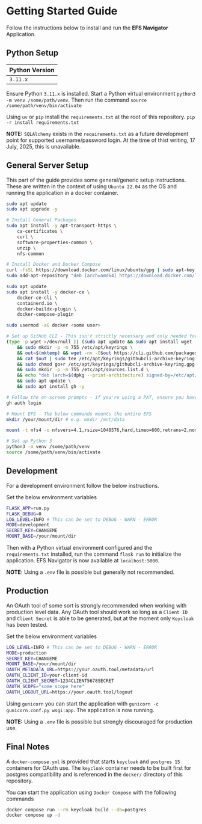 # Getting Started Guide
Follow the instructions below to install and run the **EFS Navigator** Application.

## Python Setup
| Python Version |
| ---- |
| `3.11.x` |

Ensure Python `3.11.x` is installed. Start a Python virtual environment `python3 -m venv /some/path/venv`. Then run the command `source /some/path/venv/bin/activate`

Using `uv` or `pip` install the `requirements.txt` at the root of this repository. `pip -r install requirements.txt`

**NOTE:** `SQLAlchemy` exists in the `requirements.txt` as a future development point for supported username/password login. At the time of thist writing, 17 July, 2025, this is unavailable.

## General Server Setup
This part of the guide provides some general/generic setup instructions. These are written in the context of using `Ubuntu 22.04` as the OS and running the application in a docker container.

```sh
sudo apt update
sudo apt upgrade -y

# Install General Packages
sudo apt install -y apt-transport-https \
    ca-certificates \
    curl \
    software-properties-common \
    unzip \
    nfs-common

# Install Docker and Docker Compose
curl -fsSL https://download.docker.com/linux/ubuntu/gpg | sudo apt-key add -
sudo add-apt-repository "deb [arch=amd64] https://download.docker.com/linux/ubuntu $(lsb_release -cs) stable"

sudo apt update
sudo apt install -y docker-ce \
    docker-ce-cli \
    containerd.io \
    docker-buildx-plugin \
    docker-compose-plugin

sudo usermod -aG docker <some user>

# Set up GitHub CLI - This isn't strictly necessary and only needed for easy-ish access to GitHub
(type -p wget >/dev/null || (sudo apt update && sudo apt install wget -y)) \
	&& sudo mkdir -p -m 755 /etc/apt/keyrings \
	&& out=$(mktemp) && wget -nv -O$out https://cli.github.com/packages/githubcli-archive-keyring.gpg \
	&& cat $out | sudo tee /etc/apt/keyrings/githubcli-archive-keyring.gpg > /dev/null \
	&& sudo chmod go+r /etc/apt/keyrings/githubcli-archive-keyring.gpg \
	&& sudo mkdir -p -m 755 /etc/apt/sources.list.d \
	&& echo "deb [arch=$(dpkg --print-architecture) signed-by=/etc/apt/keyrings/githubcli-archive-keyring.gpg] https://cli.github.com/packages stable main" | sudo tee /etc/apt/sources.list.d/github-cli.list > /dev/null \
	&& sudo apt update \
	&& sudo apt install gh -y

# Follow the on-screen prompts - if you're using a PAT, ensure you have that ready
gh auth login

# Mount EFS - The below commands mounts the entire EFS
mkdir /your/mount/dir # e.g. mkdir /mnt/data

mount -t nfs4 -o nfsvers=4.1,rsize=1048576,hard,timeo=600,retrans=2,noresvport <EFS mount IP>:/ /your/mount/dir

# Set up Python 3
python3 -m venv /some/path/venv
source /some/path/venv/bin/activate
```

## Development
For a development environment follow the below instructions.

Set the below environment variables
```sh
FLASK_APP=run.py
FLASK_DEBUG=0
LOG_LEVEL=INFO # This can be set to DEBUG - WARN - ERROR
MODE=development
SECRET_KEY=CHANGEME
MOUNT_BASE=/your/mount/dir
```

Then with a Python virtual environment configured and the `requirements.txt` installed, run the command `flask run` to initialize the application. EFS Navigator is now available at `localhost:5000`.

**NOTE:** Using a `.env` file is possible but generally not recommended.

## Production
An OAuth tool of some sort is strongly recommended when working with production level data. Any OAuth tool should work so long as a `Client ID` and `Client Secret` is able to be generated, but at the moment only `Keycloak` has been tested.

Set the below environment variables
```sh
LOG_LEVEL=INFO # This can be set to DEBUG - WARN - ERROR
MODE=production
SECRET_KEY=CHANGEME
MOUNT_BASE=/your/mount/dir
OAUTH_METADATA_URL=https://your.oauth.tool/metadata/url
OAUTH_CLIENT_ID=your-client-id
OAUTH_CLIENT_SECRET=1234CLIENT5678SECRET
OAUTH_SCOPE="some scope here"
OAUTH_LOGOUT_URL=https://your.oauth.tool/logout
```

Using `gunicorn` you can start the application with `gunicorn -c gunicorn.conf.py wsgi:app`. The application is now running.

**NOTE:** Using a `.env` file is possible but strongly discouraged for production use.

## Final Notes
A `docker-compose.yml` is provided that starts `keycloak` and `postgres 15` containers for OAuth use. The `keycloak` container needs to be built first for postgres compatibility and is referenced in the `docker/` directory of this repository.

You can start the application using `Docker Compose` with the following commands

```sh
docker compose run --rm keycloak build --db=postgres
docker compose up -d
```
